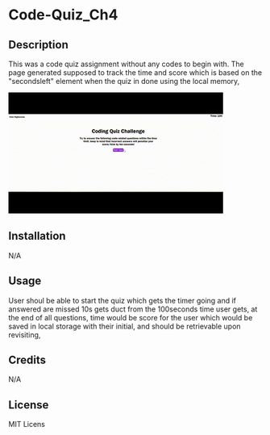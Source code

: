 # Code-Quiz_Ch4

## Description

This was a code quiz assignment without any codes to begin with. The page generated supposed to track the time and score which is based on the "secondsleft" element when the quiz in done using the local memory, 

![pageperformance](./assets/css/image/Untitled%20video%20-%20Made%20with%20Clipchamp%20(3).gif)


## Installation

N/A

## Usage

User shoul be able to start the quiz which gets the timer going and if answered are missed 10s gets duct from the 100seconds time user gets, at the end of all questions, time would be score for the user which would be saved in local storage with their initial, and should be retrievable upon revisiting,

## Credits

N/A

## License

MIT Licens